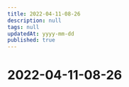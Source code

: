 ```yaml
---
title: 2022-04-11-08-26
description: null
tags: null
updatedAt: yyyy-mm-dd
published: true
---
```


# 2022-04-11-08-26
